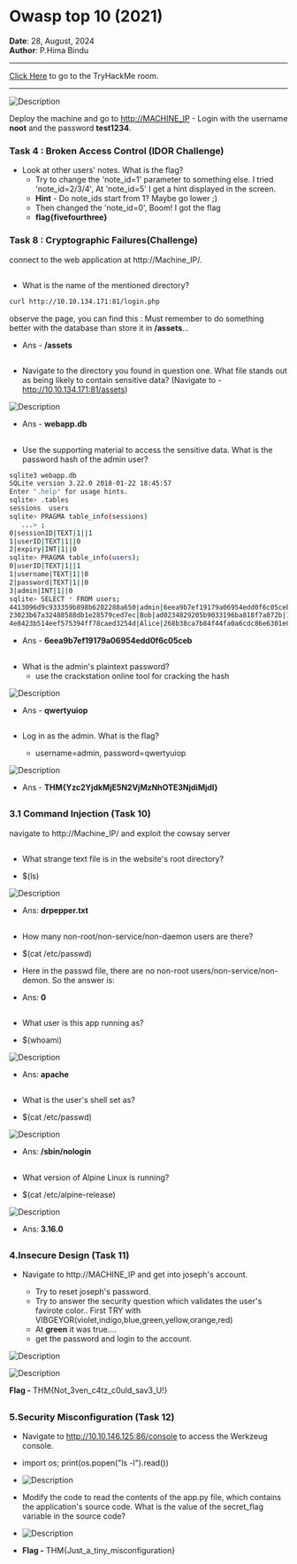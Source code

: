 # Owasp top 10 (2021)

**Date**: 28, August, 2024  
**Author**: P.Hima Bindu  

---

[Click Here](https://tryhackme.com/r/room/owasptop102021) to go to the TryHackMe room.

---

![Description](./Images/img1.png)

Deploy the machine and go to [http://MACHINE_IP](http://MACHINE_IP) - Login with the username **noot** and the password **test1234**.


### **Task 4 :** Broken Access Control (IDOR Challenge)

- Look at other users' notes. What is the flag?
  - Try to change the 'note_id=1' parameter to something else. I tried 'note_id=2/3/4', At 'note_id=5' I get a hint displayed in the screen.
  - **Hint** - Do note_ids start from 1? Maybe go lower ;)
  - Then changed the 'note_id=0', Boom! I got the flag
  - **flag{fivefourthree}**


### **Task 8 :** Cryptographic Failures(Challenge)

connect to the web application at http://Machine_IP/.

##
- What is the name of the mentioned directory?

```bash
curl http://10.10.134.171:81/login.php
```

observe the page, you can find this :  Must remember to do something better with the database than store it in **/assets**...

- Ans - **/assets**
##

##
- Navigate to the directory you found in question one. What file stands out as being likely to contain sensitive data? (Navigate to - http://10.10.134.171:81/assets)

![Description](./Images/img2.png)

- Ans - **webapp.db**
##

##
- Use the supporting material to access the sensitive data. What is the password hash of the admin user?

```bash 
sqlite3 webapp.db
SQLite version 3.22.0 2018-01-22 18:45:57
Enter ".help" for usage hints.
sqlite> .tables
sessions  users   
sqlite> PRAGMA table_info(sessions)
   ...> ;
0|sessionID|TEXT|1||1
1|userID|TEXT|1||0
2|expiry|INT|1||0
sqlite> PRAGMA table_info(users);
0|userID|TEXT|1||1
1|username|TEXT|1||0
2|password|TEXT|1||0
3|admin|INT|1||0
sqlite> SELECT * FROM users;
4413096d9c933359b898b6202288a650|admin|6eea9b7ef19179a06954edd0f6c05ceb|1
23023b67a32488588db1e28579ced7ec|Bob|ad0234829205b9033196ba818f7a872b|1
4e8423b514eef575394ff78caed3254d|Alice|268b38ca7b84f44fa0a6cdc86e6301e0|0

```
- Ans - **6eea9b7ef19179a06954edd0f6c05ceb**
##

##
- What is the admin's plaintext password?
  - use the crackstation online tool for cracking the hash

![Description](./Images/img3.png)  

  - Ans - **qwertyuiop**
##

##
- Log in as the admin. What is the flag?

  - username=admin, password=qwertyuiop

![Description](./Images/img4.png) 

- Ans - **THM{Yzc2YjdkMjE5N2VjMzNhOTE3NjdiMjdl}**
##



### 3.1 Command Injection (Task 10)

navigate to http://Machine_IP/ and exploit the cowsay server

##
- What strange text file is in the website's root directory?

- $(ls) 

![Description](./Images/img8.png) 

- Ans: **drpepper.txt**

##

##
- How many non-root/non-service/non-daemon users are there?

- $(cat /etc/passwd)

- Here in the passwd file, there are no non-root users/non-service/non-demon. So the answer is:
- Ans: **0**

##

##
- What user is this app running as?

- $(whoami)

![Description](./Images/img6.png) 

- Ans: **apache**

##

##

- What is the user's shell set as?

- $(cat /etc/passwd)

![Description](./Images/img7.png)

- Ans: **/sbin/nologin**
##

##
- What version of Alpine Linux is running?

- $(cat /etc/alpine-release)

![Description](./Images/img5.png)

- Ans: **3.16.0**
##

### 4.Insecure Design (Task 11)

- Navigate to http://MACHINE_IP and get into joseph's account. 

  - Try to reset joseph's password.
  - Try to answer the security question which validates the user's favirote color.. First TRY with VIBGEYOR(violet,indigo,blue,green,yellow,orange,red) 
  - At **green** it was true....
  - get the password and login to the account.

![Description](./Images/img9.png)

![Description](./Images/img10.png)


**Flag -** THM{Not_3ven_c4tz_c0uld_sav3_U!}

##

##

### 5.Security Misconfiguration (Task 12)

 - Navigate to http://10.10.146.125:86/console to access the Werkzeug console.

  -  import os; print(os.popen("ls -l").read())

  - ![Description](./Images/img11.png)

  - Modify the code to read the contents of the app.py file, which contains the application's source code. What is the value of the secret_flag variable in the source code?

  - ![Description](./Images/img12.png)

  - **Flag -** THM{Just_a_tiny_misconfiguration}

##  
